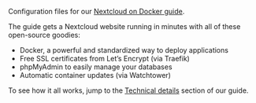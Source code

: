 Configuration files for our [Nextcloud on Docker
guide](https://docs.bytemark.co.uk/article/how-to-setup-a-nextcloud-server-using-docker/).

The guide gets a Nextcloud website running in minutes with all of these
open-source goodies:

* Docker, a powerful and standardized way to deploy applications
* Free SSL certificates from Let’s Encrypt (via Traefik)
* phpMyAdmin to easily manage your databases
* Automatic container updates (via Watchtower)

To see how it all works, jump to the [Technical
details](https://docs.bytemark.co.uk/article/how-to-setup-a-nextcloud-server-using-docker/#technical-details)
section of our guide.
